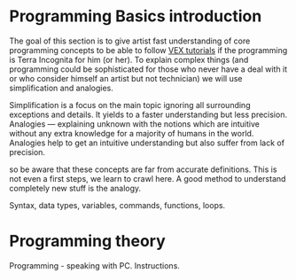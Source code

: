 # Programming Basics introduction
The goal of this section is to give artist fast understanding of core programming concepts to be able to follow [VEX tutorials](VEX-Quick-start) if the programming is Terra Incognita for him (or her). To explain complex things (and programming could be sophisticated for those who never have a deal with it or who consider himself an artist but not technician) we will use simplification and analogies. 

Simplification is a focus on the main topic ignoring all surrounding exceptions and details. It yields to a faster understanding but less precision. Analogies — explaining unknown with the notions which are intuitive without any extra knowledge for a majority of humans in the world. Analogies help to get an intuitive understanding but also suffer from lack of precision.

so be aware that these concepts are far from accurate definitions. This is not even a first steps, we learn to crawl here.
A good method to understand completely new stuff is the analogy. 

Syntax, data types, variables, commands, functions, loops.  

# Programming theory
Programming - speaking with PC. Instructions.
